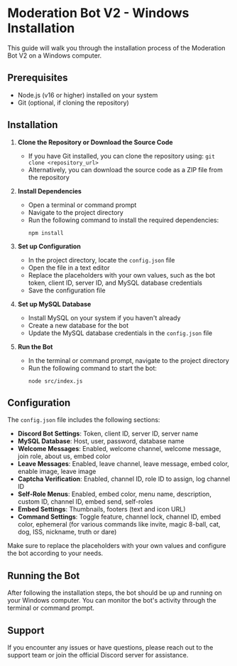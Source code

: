 # Moderation Bot V2 - Windows Installation

This guide will walk you through the installation process of the Moderation Bot V2 on a Windows computer.

## Prerequisites

- Node.js (v16 or higher) installed on your system
- Git (optional, if cloning the repository)

## Installation

1. **Clone the Repository or Download the Source Code**
   - If you have Git installed, you can clone the repository using: `git clone <repository_url>`
   - Alternatively, you can download the source code as a ZIP file from the repository

2. **Install Dependencies**
   - Open a terminal or command prompt
   - Navigate to the project directory
   - Run the following command to install the required dependencies:
     ```
     npm install
     ```

3. **Set up Configuration**
   - In the project directory, locate the `config.json` file
   - Open the file in a text editor
   - Replace the placeholders with your own values, such as the bot token, client ID, server ID, and MySQL database credentials
   - Save the configuration file

4. **Set up MySQL Database**
   - Install MySQL on your system if you haven't already
   - Create a new database for the bot
   - Update the MySQL database credentials in the `config.json` file

5. **Run the Bot**
   - In the terminal or command prompt, navigate to the project directory
   - Run the following command to start the bot:
     ```
     node src/index.js
     ```

## Configuration

The `config.json` file includes the following sections:

- **Discord Bot Settings**: Token, client ID, server ID, server name
- **MySQL Database**: Host, user, password, database name
- **Welcome Messages**: Enabled, welcome channel, welcome message, join role, about us, embed color
- **Leave Messages**: Enabled, leave channel, leave message, embed color, enable image, leave image
- **Captcha Verification**: Enabled, channel ID, role ID to assign, log channel ID
- **Self-Role Menus**: Enabled, embed color, menu name, description, custom ID, channel ID, embed send, self-roles
- **Embed Settings**: Thumbnails, footers (text and icon URL)
- **Command Settings**: Toggle feature, channel lock, channel ID, embed color, ephemeral (for various commands like invite, magic 8-ball, cat, dog, ISS, nickname, truth or dare)

Make sure to replace the placeholders with your own values and configure the bot according to your needs.

## Running the Bot

After following the installation steps, the bot should be up and running on your Windows computer. You can monitor the bot's activity through the terminal or command prompt.

## Support

If you encounter any issues or have questions, please reach out to the support team or join the official Discord server for assistance.

